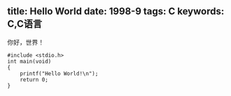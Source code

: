title: Hello World
date: 1998-9
tags: C
keywords: C,C语言
---

你好，世界！

	#include <stdio.h>
	int main(void)
	{
		printf("Hello World!\n");
		return 0;
	}